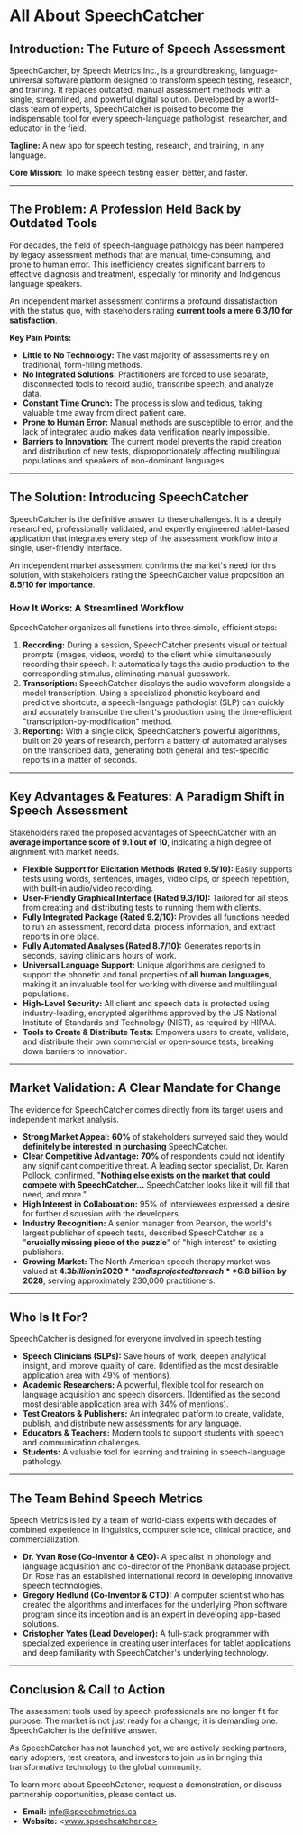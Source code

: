 # All About SpeechCatcher

## Introduction: The Future of Speech Assessment

SpeechCatcher, by Speech Metrics Inc., is a groundbreaking, language-universal software platform designed to transform speech testing, research, and training. It replaces outdated, manual assessment methods with a single, streamlined, and powerful digital solution. Developed by a world-class team of experts, SpeechCatcher is poised to become the indispensable tool for every speech-language pathologist, researcher, and educator in the field.

**Tagline:** A new app for speech testing, research, and training, in any language.

**Core Mission:** To make speech testing easier, better, and faster.

---

## The Problem: A Profession Held Back by Outdated Tools

For decades, the field of speech-language pathology has been hampered by legacy assessment methods that are manual, time-consuming, and prone to human error. This inefficiency creates significant barriers to effective diagnosis and treatment, especially for minority and Indigenous language speakers.

An independent market assessment confirms a profound dissatisfaction with the status quo, with stakeholders rating **current tools a mere 6.3/10 for satisfaction**.

**Key Pain Points:**

- **Little to No Technology:** The vast majority of assessments rely on traditional, form-filling methods.
- **No Integrated Solutions:** Practitioners are forced to use separate, disconnected tools to record audio, transcribe speech, and analyze data.
- **Constant Time Crunch:** The process is slow and tedious, taking valuable time away from direct patient care.
- **Prone to Human Error:** Manual methods are susceptible to error, and the lack of integrated audio makes data verification nearly impossible.
- **Barriers to Innovation:** The current model prevents the rapid creation and distribution of new tests, disproportionately affecting multilingual populations and speakers of non-dominant languages.

---

## The Solution: Introducing SpeechCatcher

SpeechCatcher is the definitive answer to these challenges. It is a deeply researched, professionally validated, and expertly engineered tablet-based application that integrates every step of the assessment workflow into a single, user-friendly interface.

An independent market assessment confirms the market's need for this solution, with stakeholders rating the SpeechCatcher value proposition an **8.5/10 for importance**.

### How It Works: A Streamlined Workflow

SpeechCatcher organizes all functions into three simple, efficient steps:

1. **Recording:** During a session, SpeechCatcher presents visual or textual prompts (images, videos, words) to the client while simultaneously recording their speech. It automatically tags the audio production to the corresponding stimulus, eliminating manual guesswork.
2. **Transcription:** SpeechCatcher displays the audio waveform alongside a model transcription. Using a specialized phonetic keyboard and predictive shortcuts, a speech-language pathologist (SLP) can quickly and accurately transcribe the client's production using the time-efficient "transcription-by-modification" method.
3. **Reporting:** With a single click, SpeechCatcher’s powerful algorithms, built on 20 years of research, perform a battery of automated analyses on the transcribed data, generating both general and test-specific reports in a matter of seconds.

---

## Key Advantages & Features: A Paradigm Shift in Speech Assessment

Stakeholders rated the proposed advantages of SpeechCatcher with an **average importance score of 9.1 out of 10**, indicating a high degree of alignment with market needs.

- **Flexible Support for Elicitation Methods (Rated 9.5/10):** Easily supports tests using words, sentences, images, video clips, or speech repetition, with built-in audio/video recording.
- **User-Friendly Graphical Interface (Rated 9.3/10):** Tailored for all steps, from creating and distributing tests to running them with clients.
- **Fully Integrated Package (Rated 9.2/10):** Provides all functions needed to run an assessment, record data, process information, and extract reports in one place.
- **Fully Automated Analyses (Rated 8.7/10):** Generates reports in seconds, saving clinicians hours of work.
- **Universal Language Support:** Unique algorithms are designed to support the phonetic and tonal properties of **all human languages**, making it an invaluable tool for working with diverse and multilingual populations.
- **High-Level Security:** All client and speech data is protected using industry-leading, encrypted algorithms approved by the US National Institute of Standards and Technology (NIST), as required by HIPAA.
- **Tools to Create & Distribute Tests:** Empowers users to create, validate, and distribute their own commercial or open-source tests, breaking down barriers to innovation.

---

## Market Validation: A Clear Mandate for Change

The evidence for SpeechCatcher comes directly from its target users and independent market analysis.

- **Strong Market Appeal:** **60%** of stakeholders surveyed said they would **definitely be interested in purchasing** SpeechCatcher.
- **Clear Competitive Advantage:** **70%** of respondents could not identify any significant competitive threat. A leading sector specialist, Dr. Karen Pollock, confirmed, "**Nothing else exists on the market that could compete with SpeechCatcher...** SpeechCatcher looks like it will fill that need, and more."
- **High Interest in Collaboration:** 95% of interviewees expressed a desire for further discussion with the developers.
- **Industry Recognition:** A senior manager from Pearson, the world's largest publisher of speech tests, described SpeechCatcher as a "**crucially missing piece of the puzzle**" of "high interest" to existing publishers.
- **Growing Market:** The North American speech therapy market was valued at **$4.3 billion in 2020** and is projected to reach **$6.8 billion by 2028**, serving approximately 230,000 practitioners.

---

## Who Is It For?

SpeechCatcher is designed for everyone involved in speech testing:

- **Speech Clinicians (SLPs):** Save hours of work, deepen analytical insight, and improve quality of care. (Identified as the most desirable application area with 49% of mentions).
- **Academic Researchers:** A powerful, flexible tool for research on language acquisition and speech disorders. (Identified as the second most desirable application area with 34% of mentions).
- **Test Creators & Publishers:** An integrated platform to create, validate, publish, and distribute new assessments for any language.
- **Educators & Teachers:** Modern tools to support students with speech and communication challenges.
- **Students:** A valuable tool for learning and training in speech-language pathology.

---

## The Team Behind Speech Metrics

Speech Metrics is led by a team of world-class experts with decades of combined experience in linguistics, computer science, clinical practice, and commercialization.

- **Dr. Yvan Rose (Co-Inventor & CEO):** A specialist in phonology and language acquisition and co-director of the PhonBank database project. Dr. Rose has an established international record in developing innovative speech technologies.
- **Gregory Hedlund (Co-Inventor & CTO):** A computer scientist who has created the algorithms and interfaces for the underlying Phon software program since its inception and is an expert in developing app-based solutions.
- **Cristopher Yates (Lead Developer):** A full-stack programmer with specialized experience in creating user interfaces for tablet applications and deep familiarity with SpeechCatcher's underlying technology.

---

## Conclusion & Call to Action

The assessment tools used by speech professionals are no longer fit for purpose. The market is not just ready for a change; it is demanding one. SpeechCatcher is the definitive answer.

As SpeechCatcher has not launched yet, we are actively seeking partners, early adopters, test creators, and investors to join us in bringing this transformative technology to the global community.

To learn more about SpeechCatcher, request a demonstration, or discuss partnership opportunities, please contact us.

- **Email:** <info@speechmetrics.ca>
- **Website:** <www.speechcatcher.ca>
